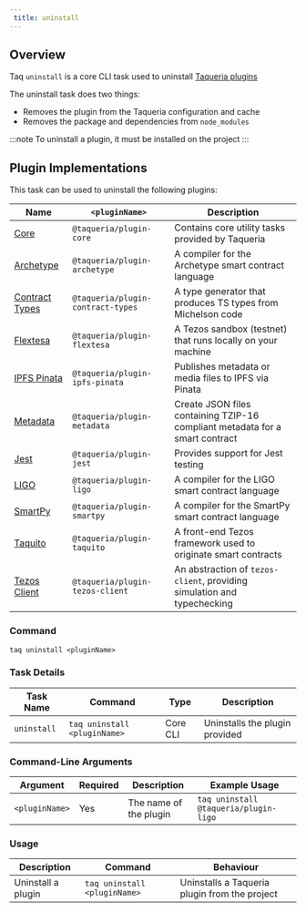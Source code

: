 ```yaml
---
 title: uninstall
---
```


## Overview

Taq `uninstall` is a core CLI task used to uninstall [Taqueria plugins](/docs/plugins/plugin-basics)

The uninstall task does two things:

- Removes the plugin from the Taqueria configuration and cache
- Removes the package and dependencies from `node_modules`

:::note
To uninstall a plugin, it must be installed on the project
:::

## Plugin Implementations

This task can be used to uninstall the following plugins:

| Name                                                   |  `<pluginName>`                   |  Description                                                            |
|--------------------------------------------------------|-----------------------------------|-------------------------------------------------------------------------|
| [Core](/docs/plugins/plugin-core/)                     | `@taqueria/plugin-core`           | Contains core utility tasks provided by Taqueria |
| [Archetype](/docs/plugins/plugin-archetype/)           | `@taqueria/plugin-archetype`      | A compiler for the Archetype smart contract language                    |
| [Contract Types](/docs/plugins/plugin-contract-types/) | `@taqueria/plugin-contract-types` | A type generator that produces TS types from Michelson code             |
| [Flextesa](/docs/plugins/plugin-flextesa/)             | `@taqueria/plugin-flextesa`       | A Tezos sandbox (testnet) that runs locally on your machine             | 
| [IPFS Pinata](/docs/plugins/plugin-ipfs-pinata/)       | `@taqueria/plugin-ipfs-pinata`    | Publishes metadata or media files to IPFS via Pinata                    |
| [Metadata](/docs/plugins/plugin-metadata/)             | `@taqueria/plugin-metadata`       | Create JSON files containing TZIP-16 compliant metadata for a smart contract    |
| [Jest](/docs/plugins/plugin-jest/)                     | `@taqueria/plugin-jest`           | Provides support for Jest testing                                       |
| [LIGO](/docs/plugins/plugin-ligo/)                     | `@taqueria/plugin-ligo`           | A compiler for the LIGO smart contract language                         |
| [SmartPy](/docs/plugins/plugin-smartpy/)               | `@taqueria/plugin-smartpy`        | A compiler for the SmartPy smart contract language                      |
| [Taquito](/docs/plugins/plugin-taquito/)               | `@taqueria/plugin-taquito`        | A front-end Tezos framework used to originate smart contracts           |
| [Tezos Client](/docs/plugins/plugin-tezos-client/)     | `@taqueria/plugin-tezos-client`   | An abstraction of `tezos-client`, providing simulation and typechecking |

### Command

```shell
taq uninstall <pluginName>
```

### Task Details

| Task Name        | Command                             | Type                      | Description                                                  | 
| ---------------- | ----------------------------------- | ------------------------- | ------------------------------------------------------------ |
| `uninstall`        | `taq uninstall <pluginName>`      | Core CLI                  | Uninstalls the plugin provided                               |

### Command-Line Arguments

| Argument          | Required | Description                                            | Example Usage                                         |
| ----------------- | -------- | ------------------------------------------------------ | ----------------------------------------------------- |
| `<pluginName>`    | Yes      | The name of the plugin                                 | `taq uninstall @taqueria/plugin-ligo`                 |

### Usage

| Description                               | Command                            | Behaviour                                                                     |
| ----------------------------------------- | ---------------------------------- | ----------------------------------------------------------------------------- |
| Uninstall a plugin                        | `taq uninstall <pluginName>`       | Uninstalls a Taqueria plugin from the project                                 |

